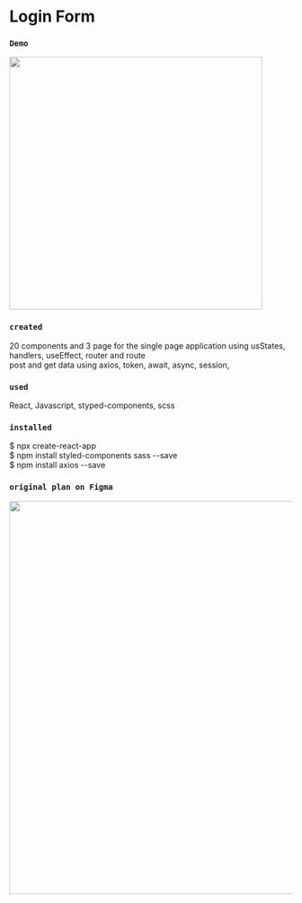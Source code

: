 # Login Form


### `Demo`
<img width="450px" src="https://user-images.githubusercontent.com/55810731/113469484-a55b4680-9402-11eb-9059-462fa3b354a0.gif" />



### `created`

20 components and 3 page for the single page application using usStates, handlers, useEffect, router and route\
post and get data using axios, token, await, async, session, 


### `used`

React, Javascript, styped-components, scss


### `installed`

$ npx create-react-app\
$ npm install styled-components sass --save\
$ npm install axios --save



### `original plan on Figma`
<img height="auto" width="700px" src="https://user-images.githubusercontent.com/55810731/113215120-42fe1c80-922f-11eb-90dc-961e02fb55b1.png" />


